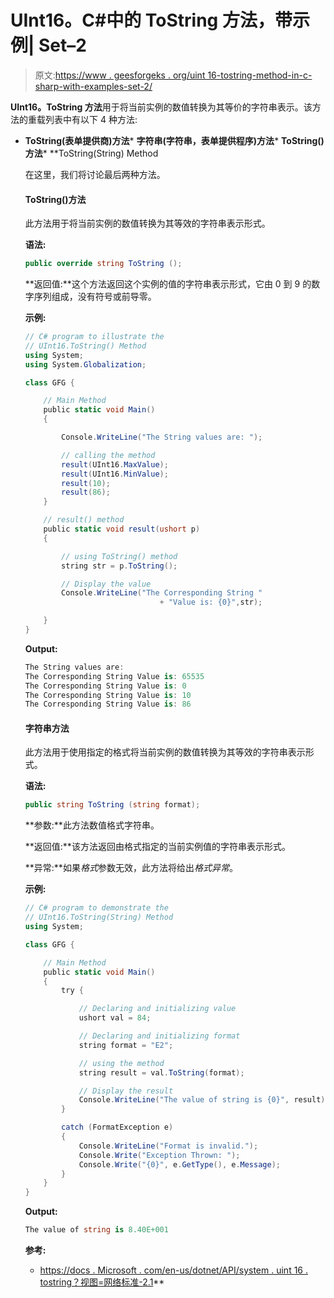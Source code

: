# UInt16。C#中的 ToString 方法，带示例| Set–2

> 原文:[https://www . geesforgeks . org/uint 16-tostring-method-in-c-sharp-with-examples-set-2/](https://www.geeksforgeeks.org/uint16-tostring-method-in-c-sharp-with-examples-set-2/)

**UInt16。ToString 方法**用于将当前实例的数值转换为其等价的字符串表示。该方法的重载列表中有以下 4 种方法:

*   **ToString(表单提供商)方法***   **字符串(字符串，表单提供程序)方法***   **ToString()方法***   **ToString(String) Method

    在这里，我们将讨论最后两种方法。

    #### ToString()方法

    此方法用于将当前实例的数值转换为其等效的字符串表示形式。

    **语法:**

    ```cs
    public override string ToString ();
    ```

    **返回值:**这个方法返回这个实例的值的字符串表示形式，它由 0 到 9 的数字序列组成，没有符号或前导零。

    **示例:**

    ```cs
    // C# program to illustrate the
    // UInt16.ToString() Method
    using System;
    using System.Globalization;

    class GFG {

        // Main Method
        public static void Main()
        {

            Console.WriteLine("The String values are: ");

            // calling the method
            result(UInt16.MaxValue);
            result(UInt16.MinValue);
            result(10);
            result(86);
        }

        // result() method
        public static void result(ushort p)
        {

            // using ToString() method
            string str = p.ToString();

            // Display the value
            Console.WriteLine("The Corresponding String "
                                  + "Value is: {0}",str);

        }
    }
    ```

    **Output:**

    ```cs
    The String values are: 
    The Corresponding String Value is: 65535
    The Corresponding String Value is: 0
    The Corresponding String Value is: 10
    The Corresponding String Value is: 86

    ```

    #### 字符串方法

    此方法用于使用指定的格式将当前实例的数值转换为其等效的字符串表示形式。

    **语法:**

    ```cs
    public string ToString (string format);
    ```

    **参数:**此方法数值格式字符串。

    **返回值:**该方法返回由格式指定的当前实例值的字符串表示形式。

    **异常:**如果*格式*参数无效，此方法将给出*格式异常*。

    **示例:**

    ```cs
    // C# program to demonstrate the
    // UInt16.ToString(String) Method
    using System;

    class GFG {

        // Main Method
        public static void Main()
        {
            try {

                // Declaring and initializing value
                ushort val = 84;

                // Declaring and initializing format
                string format = "E2";

                // using the method
                string result = val.ToString(format);

                // Display the result
                Console.WriteLine("The value of string is {0}", result);
            }

            catch (FormatException e)
            {
                Console.WriteLine("Format is invalid.");
                Console.Write("Exception Thrown: ");
                Console.Write("{0}", e.GetType(), e.Message);
            }
        }
    }
    ```

    **Output:**

    ```cs
    The value of string is 8.40E+001

    ```

    **参考:**

    *   [https://docs . Microsoft . com/en-us/dotnet/API/system . uint 16 . tostring？视图=网络标准-2.1](https://docs.microsoft.com/en-us/dotnet/api/system.uint16.tostring?view=netstandard-2.1)**